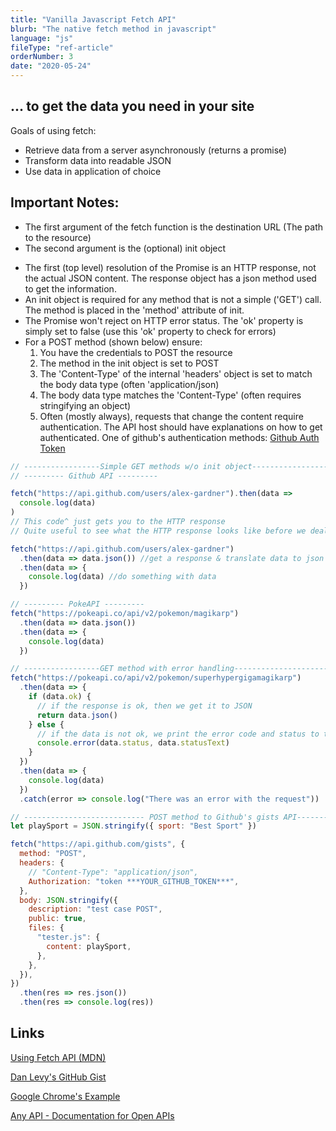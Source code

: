 ```yaml
---
title: "Vanilla Javascript Fetch API"
blurb: "The native fetch method in javascript"
language: "js"
fileType: "ref-article"
orderNumber: 3
date: "2020-05-24"
---
```


## ... to get the data you need in your site

Goals of using fetch:

- Retrieve data from a server asynchronously (returns a promise)
- Transform data into readable JSON
- Use data in application of choice

## Important Notes:

- The first argument of the fetch function is the destination URL (The path to the resource)
- The second argument is the (optional) init object

* The first (top level) resolution of the Promise is an HTTP response, not the actual JSON content. The response object has a json method used to get the information.
* An init object is required for any method that is not a simple ('GET') call. The method is placed in the 'method' attribute of init.
* The Promise won't reject on HTTP error status. The 'ok' property is simply set to false (use this 'ok' property to check for errors)
* For a POST method (shown below) ensure:
  1. You have the credentials to POST the resource
  2. The method in the init object is set to POST
  3. The 'Content-Type' of the internal 'headers' object is set to match the body data type (often 'application/json)
  4. The body data type matches the 'Content-Type' (often requires stringifying an object)
  5. Often (mostly always), requests that change the content require authentication. The API host should have explanations on how to get authenticated. One of github's authentication methods: [Github Auth Token](https://help.github.com/en/github/authenticating-to-github/creating-a-personal-access-token-for-the-command-line)

```javascript
// -----------------Simple GET methods w/o init object--------------------------
// --------- Github API ---------

fetch("https://api.github.com/users/alex-gardner").then(data =>
  console.log(data)
)
// This code^ just gets you to the HTTP response
// Quite useful to see what the HTTP response looks like before we deal with the actual data

fetch("https://api.github.com/users/alex-gardner")
  .then(data => data.json()) //get a response & translate data to json
  .then(data => {
    console.log(data) //do something with data
  })

// --------- PokeAPI ---------
fetch("https://pokeapi.co/api/v2/pokemon/magikarp")
  .then(data => data.json())
  .then(data => {
    console.log(data)
  })

// -----------------GET method with error handling--------------------------
fetch("https://pokeapi.co/api/v2/pokemon/superhypergigamagikarp")
  .then(data => {
    if (data.ok) {
      // if the response is ok, then we get it to JSON
      return data.json()
    } else {
      // if the data is not ok, we print the error code and status to the console
      console.error(data.status, data.statusText)
    }
  })
  .then(data => {
    console.log(data)
  })
  .catch(error => console.log("There was an error with the request"))

// --------------------------- POST method to Github's gists API---------------------------
let playSport = JSON.stringify({ sport: "Best Sport" })

fetch("https://api.github.com/gists", {
  method: "POST",
  headers: {
    // "Content-Type": "application/json",
    Authorization: "token ***YOUR_GITHUB_TOKEN***",
  },
  body: JSON.stringify({
    description: "test case POST",
    public: true,
    files: {
      "tester.js": {
        content: playSport,
      },
    },
  }),
})
  .then(res => res.json())
  .then(res => console.log(res))
```

## Links

[Using Fetch API (MDN)](https://developer.mozilla.org/en-US/docs/Web/API/Fetch_API/Using_Fetch)

[Dan Levy's GitHub Gist](https://gist.github.com/justsml/529d0b1ddc5249095ff4b890aad5e801)

[Google Chrome's Example](https://googlechrome.github.io/samples/fetch-api/fetch-post.html)

[Any API - Documentation for Open APIs](https://any-api.com/)
